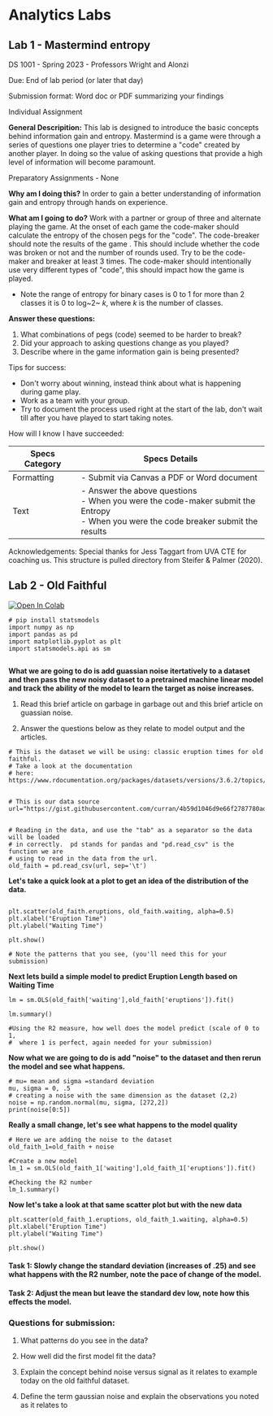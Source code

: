 # Analytics Labs

## Lab 1 - Mastermind entropy

DS 1001 - Spring 2023 - Professors Wright and Alonzi

Due: End of lab period (or later that day)

Submission format: Word doc or PDF summarizing your findings

Individual Assignment

**General Descripition:** This lab is designed to introduce the basic concepts behind information gain and entropy. Mastermind is a game were through a series of questions one player tries to determine a "code" created by another player. In doing so the value of asking questions that provide a high level of information will become paramount.

Preparatory Assignments - None

**Why am I doing this?** In order to gain a better understanding of information gain and entropy through hands on experience.

**What am I going to do?** Work with a partner or group of three and alternate playing the game. At the onset of each game the code-maker should calculate the entropy of the chosen pegs for the "code". The code-breaker should note the results of the game . This should include whether the code was broken or not and the number of rounds used. Try to be the code-maker and breaker at least 3 times. The code-maker should intentionally use very different types of "code", this should impact how the game is played.

-   Note the range of entropy for binary cases is 0 to 1 for more than 2 classes it is 0 to log~2~ *k*, where *k* is the number of classes.

**Answer these questions:**

1.  What combinations of pegs (code) seemed to be harder to break?
2.  Did your approach to asking questions change as you played?
3.  Describe where in the game information gain is being presented?

Tips for success:

-   Don't worry about winning, instead think about what is happening during game play.
-   Work as a team with your group.
-   Try to document the process used right at the start of the lab, don't wait till after you have played to start taking notes.

How will I know I have succeeded:

| Specs Category | Specs Details                                                                                                                      |
|----------------|------------------------------------------------------------------------------------------------------------------------------------|
| Formatting     | - Submit via Canvas a PDF or Word document                                                                                         |
| Text           | - Answer the above questions <br/> - When you were the code-maker submit the Entropy <br/> - When you were the code breaker submit the results |

Acknowledgements: Special thanks for Jess Taggart from UVA CTE for coaching us. This structure is pulled directory from Steifer & Palmer (2020).

## Lab 2 - Old Faithful

[![Open In Colab](https://colab.research.google.com/assets/colab-badge.svg)](https://colab.research.google.com/github/UVADS/DS1001/blob/master/ddsbook/analytics-lab-II.qmd) 




```{python}
# pip install statsmodels
import numpy as np
import pandas as pd
import matplotlib.pyplot as plt 
import statsmodels.api as sm


```

**What we are going to do is add guassian noise itertatively to a dataset and then pass the new noisy dataset to a pretrained machine linear model and track the ability of the model to learn the target as noise increases.**

1. Read this brief article on garbage in garbage out and this brief article on guassian noise. 

2. Answer the questions below as they relate to model output and the articles. 


```{python}
# This is the dataset we will be using: classic eruption times for old faithful. 
# Take a look at the documentation 
# here: https://www.rdocumentation.org/packages/datasets/versions/3.6.2/topics/faithful


# This is our data source
url="https://gist.githubusercontent.com/curran/4b59d1046d9e66f2787780ad51a1cd87/raw/9ec906b78a98cf300947a37b56cfe70d01183200/data.tsv"


# Reading in the data, and use the "tab" as a separator so the data will be loaded 
# in correctly.  pd stands for pandas and "pd.read_csv" is the function we are 
# using to read in the data from the url.
old_faith = pd.read_csv(url, sep='\t')

```

**Let's take a quick look at a plot to get an idea of the distribution of the data.**

```{python}

plt.scatter(old_faith.eruptions, old_faith.waiting, alpha=0.5)
plt.xlabel("Eruption Time")
plt.ylabel("Waiting Time")

plt.show()

# Note the patterns that you see, (you'll need this for your submission) 
```

**Next lets build a simple model to predict Eruption Length based on Waiting Time**

```{python}
lm = sm.OLS(old_faith['waiting'],old_faith['eruptions']).fit()

lm.summary()

#Using the R2 measure, how well does the model predict (scale of 0 to 1,
#  where 1 is perfect, again needed for your submission)
```


**Now what we are going to do is add "noise" to the dataset and then rerun the model and see what happens.**
```{python}
# mu= mean and sigma =standard deviation
mu, sigma = 0, .5 
# creating a noise with the same dimension as the dataset (2,2) 
noise = np.random.normal(mu, sigma, [272,2]) 
print(noise[0:5])

```

**Really a small change, let's see what happens to the model quality**
```{python}
# Here we are adding the noise to the dataset
old_faith_1=old_faith + noise

#Create a new model
lm_1 = sm.OLS(old_faith_1['waiting'],old_faith_1['eruptions']).fit()

#Checking the R2 number
lm_1.summary()

```

**Now let's take a look at that same scatter plot but with the new data**
```{python}
plt.scatter(old_faith_1.eruptions, old_faith_1.waiting, alpha=0.5)
plt.xlabel("Eruption Time")
plt.ylabel("Waiting Time")

plt.show()

```

#### Task 1: Slowly change the standard deviation (increases of .25) and see what happens with the R2 number, note the pace of change of the model.  

#### Task 2: Adjust the mean but leave the standard dev low, note how this effects the model.  

### Questions for submission: 

1. What patterns do you see in the data?

2. How well did the first model fit the data? 

3. Explain the concept behind noise versus signal as it relates to example today on the old faithful dataset.  

4. Define the term gaussian noise and explain the observations you noted as it relates to 

